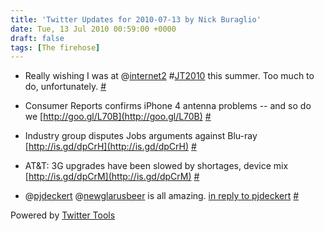 ```yaml
---
title: 'Twitter Updates for 2010-07-13 by Nick Buraglio'
date: Tue, 13 Jul 2010 00:59:00 +0000
draft: false
tags: [The firehose]
---
```


  
*   Really wishing I was at @[internet2](http://twitter.com/internet2) #[JT2010](http://search.twitter.com/search?q=%23JT2010) this summer. Too much to do, unfortunately. [#](http://twitter.com/buraglio/statuses/18371149997)
  
*   Consumer Reports confirms iPhone 4 antenna problems -- and so do we [http://goo.gl/L70B](http://goo.gl/L70B) [#](http://twitter.com/buraglio/statuses/18373961197)
  
*   Industry group disputes Jobs arguments against Blu-ray [http://is.gd/dpCrH](http://is.gd/dpCrH) [#](http://twitter.com/buraglio/statuses/18388913832)
  
*   AT&T: 3G upgrades have been slowed by shortages, device mix [http://is.gd/dpCrM](http://is.gd/dpCrM) [#](http://twitter.com/buraglio/statuses/18388916001)
  
*   @[pjdeckert](http://twitter.com/pjdeckert) @[newglarusbeer](http://twitter.com/newglarusbeer) is all amazing. [in reply to pjdeckert](http://twitter.com/pjdeckert/statuses/18389207535) [#](http://twitter.com/buraglio/statuses/18390826235)
  

  

Powered by [Twitter Tools](http://alexking.org/projects/wordpress)